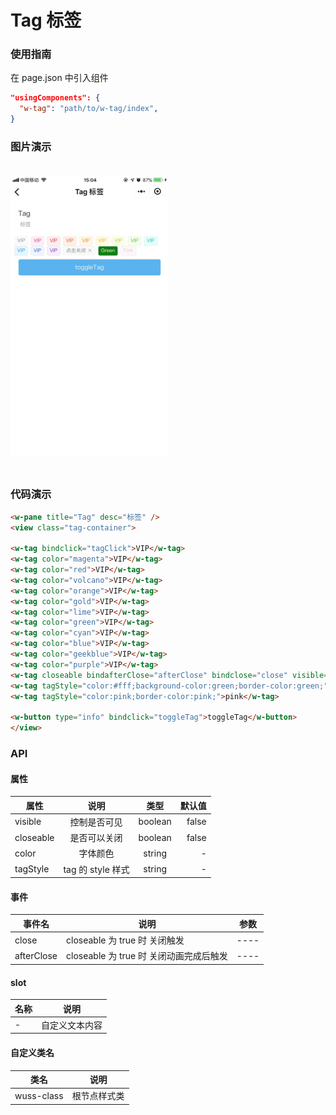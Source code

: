 # Tag 标签

### 使用指南

在 page.json 中引入组件

```json
"usingComponents": {
  "w-tag": "path/to/w-tag/index",
}
```

### 图片演示

<img style="margin: 20px 0;" height="450px" src="../../resource/tag.jpg"/>



### 代码演示

```html
<w-pane title="Tag" desc="标签" />
<view class="tag-container">

<w-tag bindclick="tagClick">VIP</w-tag>
<w-tag color="magenta">VIP</w-tag>
<w-tag color="red">VIP</w-tag>
<w-tag color="volcano">VIP</w-tag>
<w-tag color="orange">VIP</w-tag>
<w-tag color="gold">VIP</w-tag>
<w-tag color="lime">VIP</w-tag>
<w-tag color="green">VIP</w-tag>
<w-tag color="cyan">VIP</w-tag>
<w-tag color="blue">VIP</w-tag>
<w-tag color="geekblue">VIP</w-tag>
<w-tag color="purple">VIP</w-tag>
<w-tag closeable bindafterClose="afterClose" bindclose="close" visible="{{ visible }}">点击关闭</w-tag>
<w-tag tagStyle="color:#fff;background-color:green;border-color:green;">green</w-tag>
<w-tag tagStyle="color:pink;border-color:pink;">pink</w-tag>

<w-button type="info" bindclick="toggleTag">toggleTag</w-button>
</view>
```

### API

#### 属性

| 属性      |       说明        |  类型   | 默认值 |
| --------- | :---------------: | :-----: | -----: |
| visible   |   控制是否可见    | boolean |  false |
| closeable |   是否可以关闭    | boolean |  false |
| color     |     字体颜色      | string  |      - |
| tagStyle  | tag 的 style 样式 | string  |      - |

#### 事件

| 事件名     | 说明                                    | 参数 |
| ---------- | --------------------------------------- | ---- |
| close      | closeable 为 true 时 关闭触发           | ---- |
| afterClose | closeable 为 true 时 关闭动画完成后触发 | ---- |

#### slot

| 名称 | 说明           |
| ---- | -------------- |
| -    | 自定义文本内容 |

#### 自定义类名

| 类名       | 说明         |
| ---------- | ------------ |
| wuss-class | 根节点样式类 |
